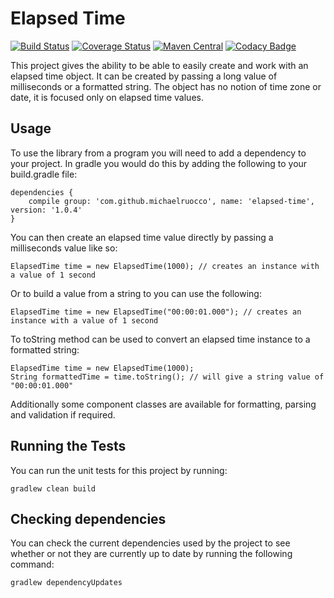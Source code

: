 # Elapsed Time

[![Build Status](https://travis-ci.org/michaelruocco/elapsed-time.svg?branch=master)](https://travis-ci.org/michaelruocco/elapsed-time)
[![Coverage Status](https://coveralls.io/repos/github/michaelruocco/elapsed-time/badge.svg?branch=master)](https://coveralls.io/github/michaelruocco/elapsed-time?branch=master)
[![Maven Central](https://maven-badges.herokuapp.com/maven-central/com.github.michaelruocco/elapsed-time/badge.svg)](https://maven-badges.herokuapp.com/maven-central/com.github.michaelruocco/elapsed-time)
[![Codacy Badge](https://api.codacy.com/project/badge/Grade/14bb0479ff524fd4a4ef2474077d8fd5)](https://www.codacy.com/app/michael-ruocco/elapsed-time?utm_source=github.com&amp;utm_medium=referral&amp;utm_content=michaelruocco/elapsed-time&amp;utm_campaign=Badge_Grade)

This project gives the ability to be able to easily create and work with an elapsed time
object. It can be created by passing a long value of milliseconds or a formatted string.
The object has no notion of time zone or date, it is focused only on elapsed time values.

## Usage

To use the library from a program you will need to add a dependency to your project. In
gradle you would do this by adding the following to your build.gradle file:

```
dependencies {
    compile group: 'com.github.michaelruocco', name: 'elapsed-time', version: '1.0.4'
}
```

You can then create an elapsed time value directly by passing a milliseconds
value like so:

```
ElapsedTime time = new ElapsedTime(1000); // creates an instance with a value of 1 second
```

Or to build a value from a string to you can use the following:

```
ElapsedTime time = new ElapsedTime("00:00:01.000"); // creates an instance with a value of 1 second
```

To toString method can be used to convert an elapsed time instance to a formatted string:

```
ElapsedTime time = new ElapsedTime(1000);
String formattedTime = time.toString(); // will give a string value of "00:00:01.000"
```

Additionally some component classes are available for formatting, parsing and validation if
required.

## Running the Tests

You can run the unit tests for this project by running:

```
gradlew clean build
```

## Checking dependencies

You can check the current dependencies used by the project to see whether
or not they are currently up to date by running the following command:

```
gradlew dependencyUpdates
```
